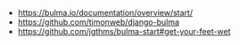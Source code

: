 - https://bulma.io/documentation/overview/start/
- https://github.com/timonweb/django-bulma
- https://github.com/jgthms/bulma-start#get-your-feet-wet